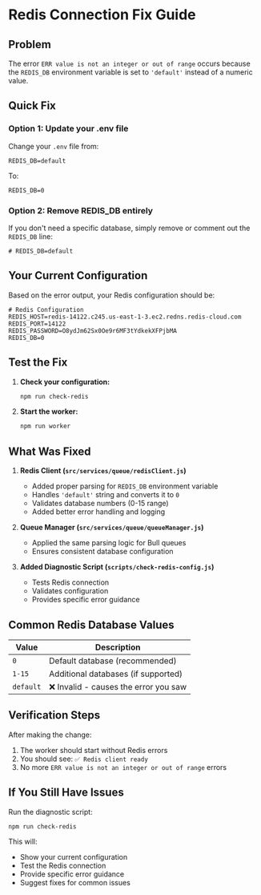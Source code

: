 # Redis Connection Fix Guide

## Problem
The error `ERR value is not an integer or out of range` occurs because the `REDIS_DB` environment variable is set to `'default'` instead of a numeric value.

## Quick Fix

### Option 1: Update your .env file
Change your `.env` file from:
```env
REDIS_DB=default
```

To:
```env
REDIS_DB=0
```

### Option 2: Remove REDIS_DB entirely
If you don't need a specific database, simply remove or comment out the `REDIS_DB` line:
```env
# REDIS_DB=default
```

## Your Current Configuration
Based on the error output, your Redis configuration should be:

```env
# Redis Configuration
REDIS_HOST=redis-14122.c245.us-east-1-3.ec2.redns.redis-cloud.com
REDIS_PORT=14122
REDIS_PASSWORD=O8ydJm62Sx0Oe9r6MF3tYdkekXFPjbMA
REDIS_DB=0
```

## Test the Fix

1. **Check your configuration:**
   ```bash
   npm run check-redis
   ```

2. **Start the worker:**
   ```bash
   npm run worker
   ```

## What Was Fixed

1. **Redis Client (`src/services/queue/redisClient.js`)**
   - Added proper parsing for `REDIS_DB` environment variable
   - Handles `'default'` string and converts it to `0`
   - Validates database numbers (0-15 range)
   - Added better error handling and logging

2. **Queue Manager (`src/services/queue/queueManager.js`)**
   - Applied the same parsing logic for Bull queues
   - Ensures consistent database configuration

3. **Added Diagnostic Script (`scripts/check-redis-config.js`)**
   - Tests Redis connection
   - Validates configuration
   - Provides specific error guidance

## Common Redis Database Values

| Value | Description |
|-------|-------------|
| `0` | Default database (recommended) |
| `1-15` | Additional databases (if supported) |
| `default` | ❌ Invalid - causes the error you saw |

## Verification Steps

After making the change:

1. The worker should start without Redis errors
2. You should see: `✅ Redis client ready`
3. No more `ERR value is not an integer or out of range` errors

## If You Still Have Issues

Run the diagnostic script:
```bash
npm run check-redis
```

This will:
- Show your current configuration
- Test the Redis connection
- Provide specific error guidance
- Suggest fixes for common issues 